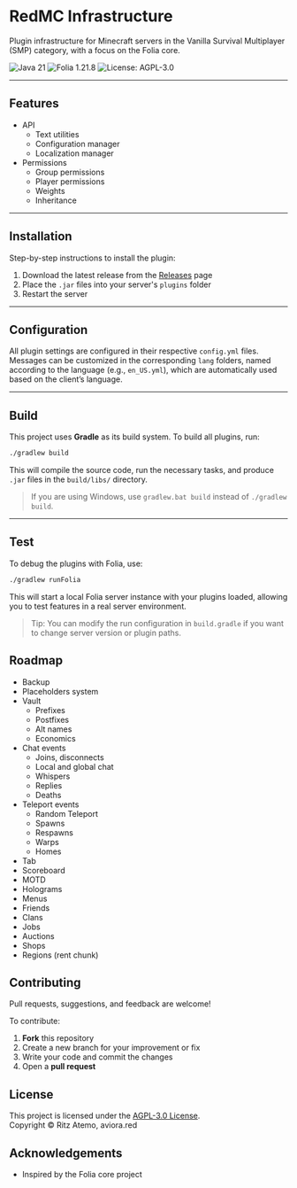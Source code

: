# RedMC Infrastructure
Plugin infrastructure for Minecraft servers in the Vanilla Survival Multiplayer (SMP) category, with a focus on the Folia core.

![Java 21](https://img.shields.io/badge/Java-21-blue.svg)
![Folia 1.21.8](https://img.shields.io/badge/Folia-1.21.8-yellow.svg)
![License: AGPL-3.0](https://img.shields.io/badge/License-AGPL--3.0-green.svg)

---

## Features

- API
  - Text utilities
  - Configuration manager
  - Localization manager
- Permissions
  - Group permissions
  - Player permissions
  - Weights
  - Inheritance

---

## Installation

Step-by-step instructions to install the plugin:
1. Download the latest release from the [Releases](#) page
2. Place the `.jar` files into your server's `plugins` folder
3. Restart the server

---

## Configuration

All plugin settings are configured in their respective `config.yml` files. Messages can be customized in the corresponding `lang` folders, named according to the language (e.g., `en_US.yml`), which are automatically used based on the client’s language.

---

## Build
This project uses **Gradle** as its build system. To build all plugins, run:

```bash
./gradlew build
```

This will compile the source code, run the necessary tasks, and produce `.jar` files in the `build/libs/` directory.

> If you are using Windows, use `gradlew.bat build` instead of `./gradlew build`.

---

## Test
To debug the plugins with Folia, use:

```bash
./gradlew runFolia
```

This will start a local Folia server instance with your plugins loaded, allowing you to test features in a real server environment.


> Tip: You can modify the run configuration in `build.gradle` if you want to change server version or plugin paths.

## Roadmap

- Backup
- Placeholders system
- Vault
  - Prefixes
  - Postfixes
  - Alt names
  - Economics
- Chat events
  - Joins, disconnects
  - Local and global chat
  - Whispers
  - Replies
  - Deaths
- Teleport events
  - Random Teleport
  - Spawns
  - Respawns
  - Warps
  - Homes
- Tab
- Scoreboard
- MOTD
- Holograms
- Menus
- Friends
- Clans
- Jobs
- Auctions
- Shops
- Regions (rent chunk)

## Contributing

Pull requests, suggestions, and feedback are welcome!

To contribute:

1. **Fork** this repository
2. Create a new branch for your improvement or fix
3. Write your code and commit the changes
4. Open a **pull request**

## License

This project is licensed under the [AGPL-3.0 License](LICENSE).  
Copyright © Ritz Atemo, aviora.red

## Acknowledgements

- Inspired by the Folia core project